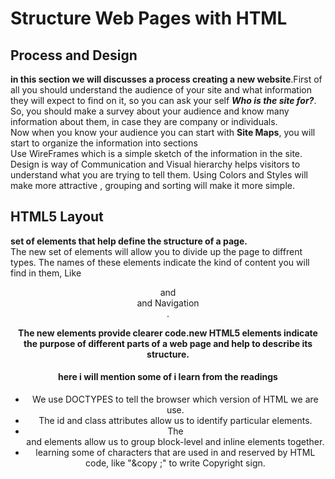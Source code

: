# Structure Web Pages with HTML
## Process and Design
**in this section we will discusses a process  creating a new website**.First of all you should understand the audience of your site and
        what information they will expect to find on it, so you can ask your self ***Who is the site for?***.  
   So, you should make a survey about your audience and know many information
           about them, in case they are company or individuals.  
           Now when you know your audience you can start with **Site Maps**, you will start to organize the
        information into sections  
        Use WireFrames which is a simple sketch of the information in the site.  
       Design is way of Communication  and Visual hierarchy helps  visitors to understand
            what you are trying to tell them.
        Using Colors and Styles will make more attractive , grouping and sorting will make it more simple.  
 ## HTML5 Layout
 **set of elements that help define the structure of a page.**  
 The new set of elements will allow you to divide up the page to diffrent types. The names of these elements indicate the kind of content
you will find in them, Like <Header> and <footer> and Navigation <nav>.  

 **The new elements provide clearer code.new HTML5 elements indicate the purpose of different parts of a web page and help to describe
its structure.**  
#### here i will mention some of i learn from the readings 
- We use DOCTYPES to tell the browser which version of HTML we are use.
- The id and class attributes allow us to identify particular elements.
- The <div> and <span> elements allow us to group block-level and inline elements together.
- learning some of  characters that are used in and reserved by HTML code, like "&copy ;" to write Copyright sign.



           
